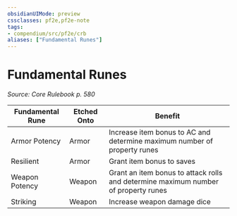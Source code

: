 ```yaml
---
obsidianUIMode: preview
cssclasses: pf2e,pf2e-note
tags:
- compendium/src/pf2e/crb
aliases: ["Fundamental Runes"]
---
```

# Fundamental Runes  
*Source: Core Rulebook p. 580*  

| Fundamental Rune | Etched Onto | Benefit |
|------------------|-------------|---------|
| Armor Potency | Armor | Increase item bonus to AC and determine maximum number of property runes |
| Resilient | Armor | Grant item bonus to saves |
| Weapon Potency | Weapon | Grant an item bonus to attack rolls and determine maximum number of property runes |
| Striking | Weapon | Increase weapon damage dice |